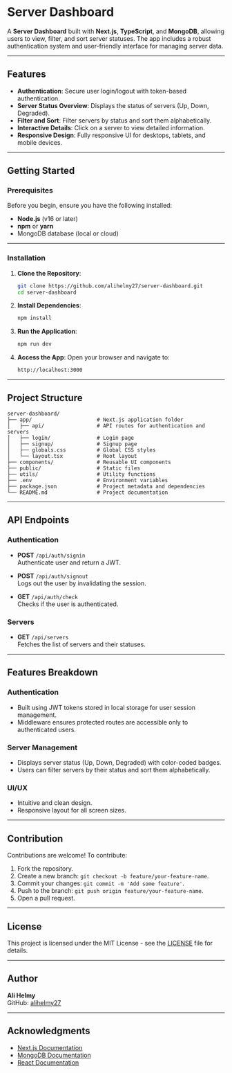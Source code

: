 
# Server Dashboard

A **Server Dashboard** built with **Next.js**, **TypeScript**, and **MongoDB**, allowing users to view, filter, and sort server statuses. The app includes a robust authentication system and user-friendly interface for managing server data.

---

## Features

- **Authentication**: Secure user login/logout with token-based authentication.
- **Server Status Overview**: Displays the status of servers (Up, Down, Degraded).
- **Filter and Sort**: Filter servers by status and sort them alphabetically.
- **Interactive Details**: Click on a server to view detailed information.
- **Responsive Design**: Fully responsive UI for desktops, tablets, and mobile devices.

---

## Getting Started

### Prerequisites

Before you begin, ensure you have the following installed:

- **Node.js** (v16 or later)
- **npm** or **yarn**
- MongoDB database (local or cloud)

---

### Installation

1. **Clone the Repository**:
   ```bash
   git clone https://github.com/alihelmy27/server-dashboard.git
   cd server-dashboard
   ```

2. **Install Dependencies**:
   ```bash
   npm install
   ```

3. **Run the Application**:
   ```bash
   npm run dev
   ```

4. **Access the App**:
   Open your browser and navigate to:
   ```
   http://localhost:3000
   ```

---

## Project Structure

```
server-dashboard/
├── app/                     # Next.js application folder
│   ├── api/                 # API routes for authentication and servers
│   ├── login/               # Login page
│   ├── signup/              # Signup page
│   ├── globals.css          # Global CSS styles
│   └── layout.tsx           # Root layout
├── components/              # Reusable UI components
├── public/                  # Static files
├── utils/                   # Utility functions
├── .env                     # Environment variables
├── package.json             # Project metadata and dependencies
└── README.md                # Project documentation
```

---

## API Endpoints

### Authentication

- **POST** `/api/auth/signin`  
  Authenticate user and return a JWT.

- **POST** `/api/auth/signout`  
  Logs out the user by invalidating the session.

- **GET** `/api/auth/check`  
  Checks if the user is authenticated.

### Servers

- **GET** `/api/servers`  
  Fetches the list of servers and their statuses.

---

## Features Breakdown

### Authentication

- Built using JWT tokens stored in local storage for user session management.
- Middleware ensures protected routes are accessible only to authenticated users.

### Server Management

- Displays server status (Up, Down, Degraded) with color-coded badges.
- Users can filter servers by their status and sort them alphabetically.

### UI/UX

- Intuitive and clean design.
- Responsive layout for all screen sizes.

---

## Contribution

Contributions are welcome! To contribute:

1. Fork the repository.
2. Create a new branch: `git checkout -b feature/your-feature-name`.
3. Commit your changes: `git commit -m 'Add some feature'`.
4. Push to the branch: `git push origin feature/your-feature-name`.
5. Open a pull request.

---

## License

This project is licensed under the MIT License - see the [LICENSE](LICENSE) file for details.

---

## Author

**Ali Helmy**  
GitHub: [alihelmy27](https://github.com/alihelmy27)

---


## Acknowledgments

- [Next.js Documentation](https://nextjs.org/docs)
- [MongoDB Documentation](https://www.mongodb.com/docs/)
- [React Documentation](https://reactjs.org/docs/)
